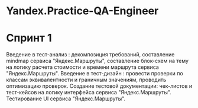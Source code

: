 # Yandex.Practice-QA-Engineer
# Спринт 1
Введение в тест-анализ : декомпозиция требований, составление mindmap сервиса "Яндекс.Маршруты", составление блок-схем на тему на логику расчета стоимости и времени маршрута сервиса "Яндекс.Маршруты".
Введение в тест-дизайн : провести проверки по классам эквивалентности и граничным значениям, проводить оптимизацию проверок.
Создание тестовой документации: чек-листов и тест-кейсов на логику интерфейса сервиса "Яндекс.Маршруты". Тестирование UI сервиса "Яндекс.Маршруты".
